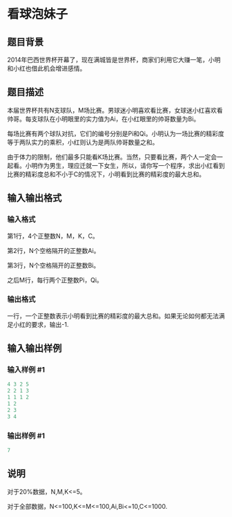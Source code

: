 # 看球泡妹子

## 题目背景

2014年巴西世界杯开幕了，现在满城皆是世界杯，商家们利用它大赚一笔，小明和小红也借此机会增进感情。

## 题目描述

本届世界杯共有N支球队，M场比赛。男球迷小明喜欢看比赛，女球迷小红喜欢看帅哥。每支球队在小明眼里的实力值为Ai，在小红眼里的帅哥数量为Bi。

每场比赛有两个球队对抗，它们的编号分别是Pi和Qi。小明认为一场比赛的精彩度等于两队实力的乘积，小红则认为是两队帅哥数量之和。

由于体力的限制，他们最多只能看K场比赛。当然，只要看比赛，两个人一定会一起看。小明作为男生，理应迁就一下女生，所以，请你写一个程序，求出小红看到比赛的精彩度总和不小于C的情况下，小明看到比赛的精彩度的最大总和。

## 输入输出格式

### 输入格式

第1行，4个正整数N，M，K，C。

第2行，N个空格隔开的正整数Ai。

第3行，N个空格隔开的正整数Bi。

之后M行，每行两个正整数Pi，Qi。

### 输出格式

一行，一个正整数表示小明看到比赛的精彩度的最大总和。如果无论如何都无法满足小红的要求，输出-1.

## 输入输出样例

### 输入样例 #1

```cpp
4 3 2 5
2 2 1 3
1 1 1 2
1 2
2 3
3 4
```


### 输出样例 #1

```cpp
7
```


## 说明

对于20%数据，N,M,K<=5。

对于全部数据，N<=100,K<=M<=100,Ai,Bi<=10,C<=1000.

